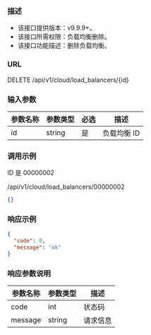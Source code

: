 ### 描述

- 该接口提供版本：v9.9.9+。
- 该接口所需权限：负载均衡删除。
- 该接口功能描述：删除负载均衡。

### URL

DELETE /api/v1/cloud/load_balancers/{id}

### 输入参数

| 参数名称 | 参数类型   | 必选 | 描述      |
|------|--------|----|---------|
| id   | string | 是  | 负载均衡 ID |

### 调用示例

ID 是 00000002

/api/v1/cloud/load_balancers/00000002

```json
{}
```

### 响应示例

```json
{
  "code": 0,
  "message": "ok"
}
```

### 响应参数说明

| 参数名称    | 参数类型   | 描述   |
|---------|--------|------|
| code    | int    | 状态码  |
| message | string | 请求信息 |
